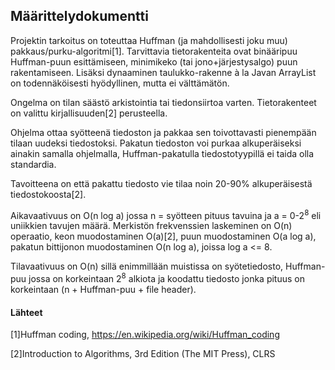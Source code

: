 ## Määrittelydokumentti

Projektin  tarkoitus on toteuttaa Huffman (ja mahdollisesti joku muu) pakkaus/purku-algoritmi[1]. Tarvittavia tietorakenteita ovat binääripuu Huffman-puun esittämiseen, minimikeko (tai jono+järjestysalgo) puun rakentamiseen. Lisäksi dynaaminen taulukko-rakenne à la Javan ArrayList on todennäköisesti hyödyllinen, mutta ei välttämätön. 


Ongelma on tilan säästö arkistointia tai tiedonsiirtoa varten. Tietorakenteet on valittu kirjallisuuden[2] perusteella.

Ohjelma ottaa syötteenä tiedoston ja pakkaa sen toivottavasti pienempään tilaan uudeksi tiedostoksi. Pakatun tiedoston voi purkaa alkuperäiseksi ainakin samalla ohjelmalla, Huffman-pakatulla tiedostotyypillä ei taida olla standardia.

Tavoitteena on että pakattu tiedosto vie tilaa noin 20-90% alkuperäisestä tiedostokoosta[2].

Aikavaativuus on O(n log a) jossa n = syötteen pituus tavuina ja a = 0-2<sup>8</sup> eli uniikkien tavujen määrä. Merkistön frekvenssien laskeminen on O(n) operaatio, keon muodostaminen O(a)[2], puun muodostaminen O(a log a), pakatun bittijonon muodostaminen O(n log a), joissa log a <= 8. 
 
Tilavaativuus on O(n) sillä enimmillään muistissa on syötetiedosto, Huffman-puu jossa on korkeintaan 2<sup>8</sup> alkiota ja koodattu tiedosto jonka pituus on korkeintaan (n + Huffman-puu + file header).  

#### Lähteet

[1]Huffman coding, https://en.wikipedia.org/wiki/Huffman_coding

[2]Introduction to Algorithms, 3rd Edition (The MIT Press), CLRS